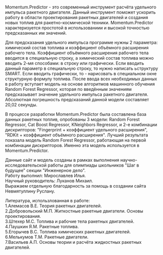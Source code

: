 Momentum.Predictor - это современный инструмент расчёта удельного импульса ракетного двигателя. Данный инструмент поможет ускорить работу в области проектирования ракетных двигателей и создания новых топлив для ракетно-космической техники. Momentum.Predictor  характеризуется простотой в использованиии и высокой точностью предсказанных им значений.  

Для предсказания удельного импульса программе нужны 2 параметра: химический состав топлива и коэффициент объёмного расширения рабочего тела. Коэффициент объёмного расширения рабочего тела вводится в специальную строку, а химический состав топлива можно вводить 2-мя способами: в строку или графически. Если вводить данный параметр в специальную строку, то нужно написать ьструктуру SMART. Если вводить графически, то - нарисовать в специальном окне структурную формулу топлива. После ввода всех необходимых данных в работу вступает модель на основе алгоритмов машинного обучения Random Forest Regressor,  которая по введённым значениям предсказывает значение удельного импульса ракетного двигателя. Абсолютная погрешность предсказаний данной модели составляет 20,02 секунды.  

В процессе разработки Momentum.Predictor была составлена база данных ракетных топлив, опробованы 3 модели: Random Forest Regressor, Cat Boost Regressor, KNeighbors Regressor, и 2-е комбинации дискрипторов: "Fingerprint + коэффициент удельного расширения", "RDKit + коэффициент объёмного расширения". Лучший результата показала модель Random Forest Regressor, работающая на первой комбинации дискрипторов. Именно эта модель используется в Momentum.Predictor.                  

Данные сайт и модель созданы в рамках выполнения научно-исследовательской работы для олимпиады школьников "Шаг в будущее" секции "Инженерное дело".             
Работу выполнил: Мирославлев Илья.          
Научный руководитель: Луканов Михаил.             
Выражаем отдельную благодарность за помощь в создании сайта Невмятуллину Руслану.              

Литература, использлованная в работе:            
1.Алемасов В.Е. Теория ракетных двигателей.                                  
2.Добровольский М.П. Житкостные ракетные двигатели. Основы проектирования.                         
3.Штехер М.С. Топлива и рабочие тела ракетных двигателей.                      
4.Паушкин Я.М. Ракетные топлива.                          
5.Егорычев В.С. Топлива химических ракетных двигателей.                                
6.Мелькумов Т.М. Ракетные двигатели.                               
7.Васильев А.П. Основы теории и расчёта жидкостных ракетных двигателей.                                
